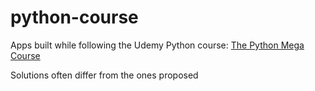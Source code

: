 # python-course
Apps built while following the Udemy Python course: [The Python Mega Course](https://www.udemy.com/course/the-python-mega-course/)

Solutions often differ from the ones proposed
